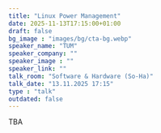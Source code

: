 ```yaml
---
title: "Linux Power Management"
date: 2025-11-13T17:15:00+01:00
draft: false
bg_image : "images/bg/cta-bg.webp"
speaker_name: "TUM"
speaker_company: ""
speaker_image : ""
speaker_link: ""
talk_room: "Software & Hardware (So-Ha)"
talk_date: "13.11.2025 17:15"
type : "talk"
outdated: false
---
```


TBA
